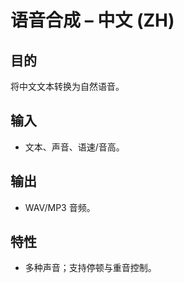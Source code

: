 # 语音合成 – 中文 (ZH)

## 目的
将中文文本转换为自然语音。

## 输入
- 文本、声音、语速/音高。

## 输出
- WAV/MP3 音频。

## 特性
- 多种声音；支持停顿与重音控制。
